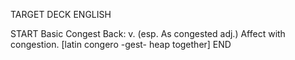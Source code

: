 TARGET DECK
ENGLISH

START
Basic
Congest
Back: v. (esp. As congested adj.) Affect with congestion. [latin congero -gest- heap together]
END
